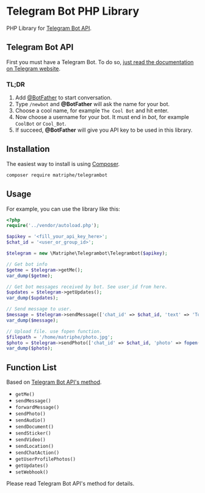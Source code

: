 # Telegram Bot PHP Library

PHP Library for [Telegram Bot API](core.telegram.org/bots/api).

## Telegram Bot API

First you must have a Telegram Bot. To do so, [just read the documentation on Telegram website](https://core.telegram.org/bots).

### TL;DR

1. Add [@BotFather](https://telegram.me/botfather) to start conversation.
2. Type `/newbot` and **@BotFather** will ask the name for your bot.
3. Choose a cool name, for example `The Cool Bot` and hit enter.
4. Now choose a username for your bot. It must end in *bot*, for example `CoolBot` or `Cool_Bot`.
5. If succeed, **@BotFather** will give you API key to be used in this library.

## Installation

The easiest way to install is using [Composer](https://getcomposer.org).

```bash
composer require matriphe/telegrambot
```

## Usage

For example, you can use the library like this:

```php
<?php
require('../vendor/autoload.php');

$apikey = '<fill_your_api_key_here>';
$chat_id = '<user_or_group_id>';

$telegram = new \Matriphe\Telegrambot\Telegrambot($apikey);

// Get bot info
$getme = $telegram->getMe();
var_dump($getme);

// Get bot messages received by bot. See user_id from here.
$updates = $telegram->getUpdates();
var_dump($updates);

// Send message to user.
$message = $telegram->sendMessage(['chat_id' => $chat_id, 'text' => 'Today is '.date('Y-m-d H:i:s')]);
var_dump($message);

// Upload file. use fopen function.
$filepath = '/home/matriphe/photo.jpg';
$photo = $telegram->sendPhoto(['chat_id' => $chat_id, 'photo' => fopen($filepath, 'rb'), 'caption' => 'The caption goes here!']);
var_dump($photo);
```

## Function List

Based on [Telegram Bot API's method](https://core.telegram.org/bots/api#available-methods).

* `getMe()`
* `sendMessage()`
* `forwardMessage()`
* `sendPhoto()`
* `sendAudio()`
* `sendDocument()`
* `sendSticker()`
* `sendVideo()`
* `sendLocation()`
* `sendChatAction()`
* `getUserProfilePhotos()`
* `getUpdates()`
* `setWebhook()`

Please read Telegram Bot API's method for details. 